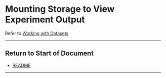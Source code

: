 # Mounting Storage to View Experiment Output

Refer to [Working with Datasets](working_with_datasets.md).


----------------------

## Return to Start of Document

* [README](../README.md)
----------------------

